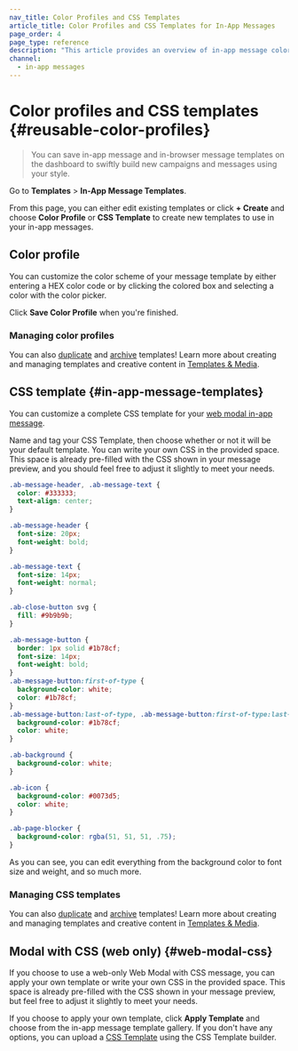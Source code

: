 ```yaml
---
nav_title: Color Profiles and CSS Templates
article_title: Color Profiles and CSS Templates for In-App Messages
page_order: 4
page_type: reference
description: "This article provides an overview of in-app message color profiles and CSS templates."
channel:
  - in-app messages
---
```


# Color profiles and CSS templates {#reusable-color-profiles}

> You can save in-app message and in-browser message templates on the dashboard to swiftly build new campaigns and messages using your style. 

Go to **Templates** > **In-App Message Templates**.

From this page, you can either edit existing templates or click **+ Create** and choose **Color Profile** or **CSS Template** to create new templates to use in your in-app messages.

## Color profile

You can customize the color scheme of your message template by either entering a HEX color code or by clicking the colored box and selecting a color with the color picker.

Click **Save Color Profile** when you're finished.

### Managing color profiles

You can also [duplicate]({{site.baseurl}}/user_guide/engagement_tools/templates_and_media/managing_templates/) and [archive]({{site.baseurl}}/user_guide/engagement_tools/templates_and_media/managing_templates/) templates! Learn more about creating and managing templates and creative content in [Templates & Media]({{site.baseurl}}/user_guide/engagement_tools/templates_and_media/).

## CSS template {#in-app-message-templates}

You can customize a complete CSS template for your [web modal in-app message](#web-modal-css).

Name and tag your CSS Template, then choose whether or not it will be your default template. You can write your own CSS in the provided space. This space is already pre-filled with the CSS shown in your message preview, and you should feel free to adjust it slightly to meet your needs.

```css
.ab-message-header, .ab-message-text {
  color: #333333;
  text-align: center;
}

.ab-message-header {
  font-size: 20px;
  font-weight: bold;
}

.ab-message-text {
  font-size: 14px;
  font-weight: normal;
}

.ab-close-button svg {
  fill: #9b9b9b;
}

.ab-message-button {
  border: 1px solid #1b78cf;
  font-size: 14px;
  font-weight: bold;
}
.ab-message-button:first-of-type {
  background-color: white;
  color: #1b78cf;
}
.ab-message-button:last-of-type, .ab-message-button:first-of-type:last-of-type {
  background-color: #1b78cf;
  color: white;
}

.ab-background {
  background-color: white;
}

.ab-icon {
  background-color: #0073d5;
  color: white;
}

.ab-page-blocker {
  background-color: rgba(51, 51, 51, .75);
}
```

As you can see, you can edit everything from the background color to font size and weight, and so much more.

### Managing CSS templates

You can also [duplicate]({{site.baseurl}}/user_guide/engagement_tools/templates_and_media/managing_templates/) and [archive]({{site.baseurl}}/user_guide/engagement_tools/templates_and_media/managing_templates/) templates! Learn more about creating and managing templates and creative content in [Templates & Media]({{site.baseurl}}/user_guide/engagement_tools/templates_and_media/).

## Modal with CSS (web only) {#web-modal-css}

If you choose to use a web-only Web Modal with CSS message, you can apply your own template or write your own CSS in the provided space. This space is already pre-filled with the CSS shown in your message preview, but feel free to adjust it slightly to meet your needs.

If you choose to apply your own template, click **Apply Template** and choose from the in-app message template gallery. If you don't have any options, you can upload a [CSS Template]({{site.baseurl}}/user_guide/message_building_by_channel/in-app_messages/traditional/customize/color_profiles_and_css/#in-app-message-templates) using the CSS Template builder.


